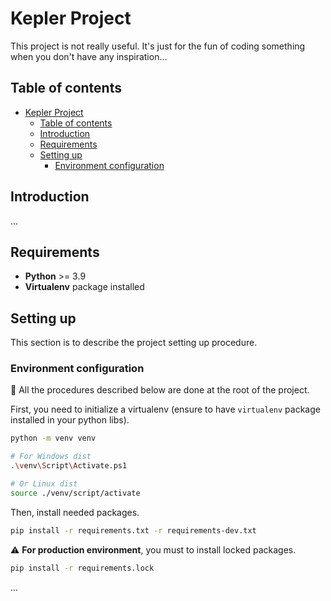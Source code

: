 # Kepler Project

This project is not really useful. It's just for the fun of coding something when you don't have any inspiration...

## Table of contents
- [Kepler Project](#kepler-project)
  - [Table of contents](#table-of-contents)
  - [Introduction](#introduction)
  - [Requirements](#requirements)
  - [Setting up](#setting-up)
    - [Environment configuration](#environment-configuration)

## Introduction

...

## Requirements

- **Python** >= 3.9
- **Virtualenv** package installed

## Setting up

This section is to describe the project setting up procedure.

### Environment configuration

:newspaper: All the procedures described below are done at the root of the project.  
  
First, you need to initialize a virtualenv (ensure to have `virtualenv` package installed in your python libs).

```sh
python -m venv venv

# For Windows dist
.\venv\Script\Activate.ps1

# Or Linux dist
source ./venv/script/activate
```

Then, install needed packages.

```sh
pip install -r requirements.txt -r requirements-dev.txt
```

:warning: **For production environment**, you must to install locked packages.

```sh
pip install -r requirements.lock
```

...